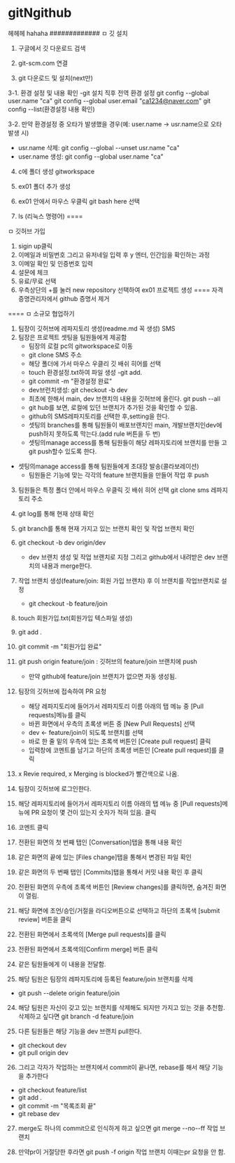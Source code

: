 # gitNgithub
헤헤헤
hahaha
#############
ㅁ 깃 설치
1. 구글에서 깃 다운로드 검색

2. git-scm.com 연결

3. git 다운로드 및 설치(next만)

3-1. 환경 설정 및 내용 확인
      -git 설치 직후 전역 환경 설정
        git config --global user.name "ca"
        git config --global user.email "ca1234@naver.com"
       git config --list(환경설정 내용 확인)
   
3-2. 만약 환경설정 중 오타가 발생했을 경우(예: user.name -> usr.name으로 오타 발생 시)
   - usr.name 삭제: git config --global --unset usr.name "ca"
   - user.name 생성: git config --global user.name "ca"

4. c에 폴더 생성 gitworkspace

5. ex01 폴더 추가 생성

6. ex01 안에서 마우스 우클릭 git bash here 선택

7. ls (리눅스 명령어)
====

ㅁ 깃허브 가입
1. sigin up클릭
2. 이메일과 비밀번호 그리고 유저네일 입력 후 y 엔터, 인간임을 확인하는 과정
3. 이메일 확인 및 인증번호 입력
4. 설문에 체크
5. 유료/무료 선택
6. 우측상단의 +를 눌러 new repository 선택하여 ex01 프로젝트 생성
====
자격증명관리자에서 github 증명서 제거


====
ㅁ 소규모 협업하기
1. 팀장이 깃허브에 레파지토리 생성(readme.md 꼭 생성) SMS
2. 팀장은 프로젝트 셋팅을 팀원들에게 제공함
    - 팀장의 로컬 pc의 gitworkspace로 이동
    - git clone SMS 주소
    - 해당 폴더에 가서 마우스 우클리 깃 배쉬 히어를 선택
     - touch 환경설정.txt하여 파일 생성
     -git add.
     - git commit -m "환경설정 완료"
     - dev브런치생성: git checkout -b dev
     - 최초에 한해서 main, dev 브랜치의 내용을 깃허브에 올린다.
        git push --all
     - git hub를 보면, 로컬에 있던 브랜치가 추가된 것을 확인할 수 있음.
     - github의 SMS레파지토리를 선택한 후,setting을 한다.
     - 셋팅의 branches를 통해 팀원들이 배포브랜치인 main, 개발브랜치인dev에 push하지 못하도록 막는다.(add rule 버튼을 두 번)
     - 셋팅의manage access를 통해 팀원들이 해당 레파지토리에 브랜치를 만들 고 git push할수 있도록 한다.   
  - 셋팅의manage access를 통해 팀원들에게 초대장 발송(콜라보레이션)
     - 팀원들은 기능에 맞는 각각의 feature 브랜치들을 만들어 작업 후 push
     
3. 팀원들은 특정 폴더 안에서 마우스 우클릭 깃 배쉬 히어 선택
   git clone sms 레파지토리 주소
4. git log를 통해 현재 상태 확인
5. git branch를 통해 현재 가지고 있는 브랜치 확인 및 작업 브랜치 확인
6. git checkout -b dev origin/dev
   - dev 브랜치 생성 및 작업 브랜치로 지정 그리고 github에서 내려받은
     dev 브랜치의 내용과 merge한다.
7. 작업 브랜치 생성(feature/join: 회원 가입 브랜치) 후 이 브랜치를 작업브랜치로 설정
   - git checkout -b feature/join

8. touch 회원가입.txt(회원가입 텍스파일 생성)

9. git add .
10. git commit -m "회원가입 완료"

11. git push origin feature/join : 깃허브의 feature/join 브랜치에 push
    - 만약 github에 feature/join 브랜치가 없으면 자동 생성됨.

12. 팀장의 깃허브에 접속하여 PR 요청
     - 해당 레파지토리에 들어가서 레파지토리 이름 아래의 탭 메뉴 중 [Pull requests]메뉴를 클릭
     - 바뀐 화면에서 우측의 초록생 버튼 중 [New Pull Requests] 선택
     - dev <- feature/join이 되도록 브랜치를 선택
     - 바로 한 줄 밑의 우측에 있는 초록색 버튼인 [Create pull request] 클릭
     - 입력창에 코멘트를 남기고 하단의 초록생 버튼인 [Create pull request]를 클릭

13. x Revie required, x Merging is blocked가 빨간색으로 나옴.

14. 팀장이 깃허브에 로그인한다.
15. 해당 레파지토리에 들어가서 레파지토리 이름 아래의 탭 메뉴 중 [Pull requests]메뉴에 PR 요청이 몇 건이 있는지 숫자가 적혀 있음. 클릭

16. 코멘트 클릭
17. 전환된 화면의 첫 번째 탭인 [Conversation]탭을 통해 내용 확인
18. 같은 화면의 끝에 있는 [Files change]탭을 통해서 변경된 파일 확인
19. 같은 화면의 두 번째 탭인 [Commits]탭을 통해서 커밋 내용 확인 후 클릭

20. 전환된 화면의 우측에 초록색 버튼인 [Review changes]를 클릭하면, 숨겨진 화면이 열림.
21. 해당 화면에 조언/승인/거절을 라디오버튼으로 선택하고 하단의 초록색 [submit review] 버튼을 클릭

22. 전환된 화면에서 초록색의 [Merge pull requests]를 클릭

23. 전환된 화면에서 초록색의[Confirm merge] 버튼 클릭

24. 같은 팀원들에게 이 내용을 전달함.

23. 해당 팀원은 팀장의 레파지토리에 등록된 feature/join 브랜치를 삭제
- git push --delete origin feature/join

24. 해당 팀원은 자신이 갖고 있는 브랜치를 삭제해도 되지만 가지고 있는 것을 추천함. 삭제하고 싶다면
  git branch -d feature/join

25. 다른 팀원들은 해당 기능을 dev 브랜치 pull한다. 
- git checkout dev
- git pull origin dev

26. 그리고 각자가 작업하는 브랜치에서 commit이 끝나면,  rebase를 해서 해당 기능을 추가한다
- git checkout feature/list
- git add .
- git commit -m "목록조회 끝"
- git rebase dev

27. merge도 하나의 commit으로 인식하게 하고 싶으면
git merge --no--ff 작업 브랜치

28. 만약pr이 거절당한 후라면
git push -f origin 작업 브랜치
이때는pr 요청을 안 함.


 


